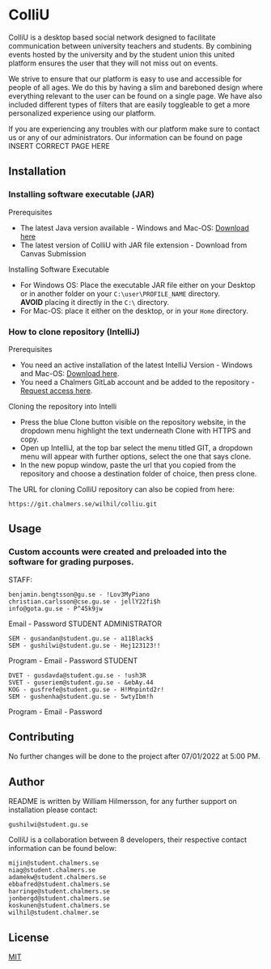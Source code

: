 # ColliU

ColliU is a desktop based social network designed to facilitate communication between university teachers and students. By combining events hosted by the university and by the student union this united platform ensures the user that they will not miss out on events.

We strive to ensure that our platform is easy to use and accessible for people of all ages. We do this by having a slim and bareboned design where everything relevant to the user can be found on a single page. We have also included different types of filters that are easily toggleable to get a more personalized experience using our platform. 

If you are experiencing any troubles with our platform make sure to contact us or any of our administrators. Our information can be found on page INSERT CORRECT PAGE HERE


## Installation
### Installing software executable (JAR)
Prerequisites

- The latest Java version available - Windows and Mac-OS: [Download here](https://www.java.com/sv/)
- The latest version of ColliU with JAR file extension - Download from Canvas Submission

Installing Software Executable
- For Windows OS: Place the executable JAR file either on your Desktop or in another folder on your
```C:\user\PROFILE_NAME``` directory. <br>
**AVOID** placing it directly in the ```C:\``` directory.
- For Mac-OS: place it either on the desktop, or in your ```Home``` directory.

### How to clone repository (IntelliJ)
Prerequisites

- You need an active installation of the latest IntelliJ Version - Windows and Mac-OS:
 [Download here](https://www.jetbrains.com/idea/download).
- You need a Chalmers GitLab account and be added to the repository - [Request access here](https://git.chalmers.se/wilhil/colliu).

Cloning the repository into Intelli
- Press the blue Clone button visible on the repository website, in the dropdown menu highlight the text underneath Clone with HTTPS and copy.
- Open up IntelliJ, at the top bar select the menu titled GIT, a dropdown menu will appear
	with further options, select the one that says clone.
- In the new popup window, paste the
	url that you copied from the repository and choose a destination folder of choice, then press
	clone.

The URL for cloning ColliU repository can also be copied from here:
```
https://git.chalmers.se/wilhil/colliu.git
```

## Usage
### Custom accounts were created and preloaded into the software for grading purposes.

STAFF:

```
benjamin.bengtsson@gu.se - !Lov3MyPiano
christian.carlsson@cse.gu.se - jellY22fi$h
info@gota.gu.se - P^45k9jw
```
Email - Password
STUDENT ADMINISTRATOR
```
SEM - gusandan@student.gu.se - a11Black$
SEM - gushilwi@student.gu.se - Hej123123!!
```
Program - Email - Password
STUDENT
```
DVET - gusdavda@student.gu.se - !ush3R
SVET - guseriem@student.gu.se - &ebAy.44
KOG - gusfrefe@student.gu.se - H!Mnpintd2r!
SEM - gushenha@student.gu.se - 5wtyIbm!h
```
Program - Email - Password

## Contributing
No further changes will be done to the project after 07/01/2022 at 5:00 PM.

## Author
README is written by William Hilmersson, for any further support on installation please contact:
```
gushilwi@student.gu.se
```
ColliU is a collaboration between 8 developers, their respective contact information can be found below:
```
mijin@student.chalmers.se
niag@student.chalmers.se
adamekw@student.chalmers.se
ebbafred@student.chalmers.se
harringe@student.chalmers.se
jonbergd@student.chalmers.se
koskunen@student.chalmers.se
wilhil@student.chalmer.se

```
## License
[MIT](https://choosealicense.com/licenses/mit/)
